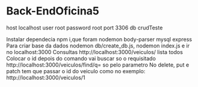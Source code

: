 # Back-EndOficina5

host	localhost
user	root
password	root
port	3306
db	crudTeste

Instalar dependecia npm i,que foram nodemon body-parser mysql express
Para criar base da dados nodemon db/create_db.js, nodemon index.js e ir no localhost:3000
Consultas http://localhost:3000/veiculos/ lista todos
Colocar o id depois do comando vai buscar so o requisitado http://localhost:3000/veiculos/find/q= so pelo parametro 
No delete, put e patch tem que passar o id do veiculo como no exemplo: http://localhost:3000/veiculos/1


